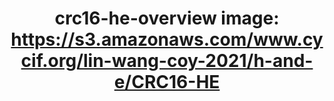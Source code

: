 ---
title: "crc16-he-overview
image: https://s3.amazonaws.com/www.cycif.org/lin-wang-coy-2021/h-and-e/CRC16-HE"
layout: osd-exhibit
paper: config-HTA-CRCATLAS-1
figure: crc16-he-overview
---